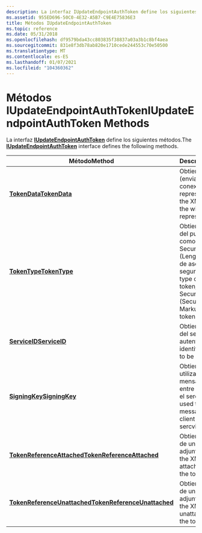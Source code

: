 ```yaml
---
description: La interfaz IUpdateEndpointAuthToken define los siguientes métodos.
ms.assetid: 955ED696-50C0-4E32-A5B7-C9E4E75836E3
title: Métodos IUpdateEndpointAuthToken
ms.topic: reference
ms.date: 05/31/2018
ms.openlocfilehash: df9579bda43cc803835f38837a03a3b1c8bf4aea
ms.sourcegitcommit: 831e8f3db78ab820e1710cede244553c70e50500
ms.translationtype: MT
ms.contentlocale: es-ES
ms.lasthandoff: 01/07/2021
ms.locfileid: "104360362"
---
```

# <a name="iupdateendpointauthtoken-methods"></a><span data-ttu-id="77833-103">Métodos IUpdateEndpointAuthToken</span><span class="sxs-lookup"><span data-stu-id="77833-103">IUpdateEndpointAuthToken Methods</span></span>

<span data-ttu-id="77833-104">La interfaz [**IUpdateEndpointAuthToken**](iupdateendpointauthtoken.md) define los siguientes métodos.</span><span class="sxs-lookup"><span data-stu-id="77833-104">The [**IUpdateEndpointAuthToken**](iupdateendpointauthtoken.md) interface defines the following methods.</span></span>



| <span data-ttu-id="77833-105">Método</span><span class="sxs-lookup"><span data-stu-id="77833-105">Method</span></span>                                                                                | <span data-ttu-id="77833-106">Descripción</span><span class="sxs-lookup"><span data-stu-id="77833-106">Description</span></span>                                                                                                     |
|---------------------------------------------------------------------------------------|-----------------------------------------------------------------------------------------------------------------|
| [<span data-ttu-id="77833-107">**TokenData**</span><span class="sxs-lookup"><span data-stu-id="77833-107">**TokenData**</span></span>](iupdateendpointauthtoken-tokendata.md)                               | <span data-ttu-id="77833-108">Obtiene los datos XML (enviados a través de la conexión) que representa el token.</span><span class="sxs-lookup"><span data-stu-id="77833-108">Gets the XML data (sent over the wire) that represents the token.</span></span>                                               |
| [<span data-ttu-id="77833-109">**TokenType**</span><span class="sxs-lookup"><span data-stu-id="77833-109">**TokenType**</span></span>](iupdateendpointauthtoken-tokentype.md)                               | <span data-ttu-id="77833-110">Obtiene el tipo del token del punto de conexión, como un token WS-Security SAML (Lenguaje de marcado de aserción de seguridad) 1,1.</span><span class="sxs-lookup"><span data-stu-id="77833-110">Gets the type of the endpoint token, such as a WS-Security SAML (Security Assertion Markup Language) 1.1 token.</span></span> |
| [<span data-ttu-id="77833-111">**ServiceID**</span><span class="sxs-lookup"><span data-stu-id="77833-111">**ServiceID**</span></span>](iupdateendpointauthtoken-serviceid.md)                               | <span data-ttu-id="77833-112">Obtiene el identificador del servicio que se va a autenticar.</span><span class="sxs-lookup"><span data-stu-id="77833-112">Gets the identifier of the service to be authenticated.</span></span>                                                         |
| [<span data-ttu-id="77833-113">**SigningKey**</span><span class="sxs-lookup"><span data-stu-id="77833-113">**SigningKey**</span></span>](iupdateendpointauthtoken-signingkey.md)                             | <span data-ttu-id="77833-114">Obtiene la clave utilizada para firmar los mensajes salientes entre el equipo cliente y el sercvice.</span><span class="sxs-lookup"><span data-stu-id="77833-114">Gets the key used to sign outgoing messages between the client computer and the sercvice.</span></span>                       |
| [<span data-ttu-id="77833-115">**TokenReferenceAttached**</span><span class="sxs-lookup"><span data-stu-id="77833-115">**TokenReferenceAttached**</span></span>](iupdateendpointauthtoken-tokenreferenceattached.md)     | <span data-ttu-id="77833-116">Obtiene el formato XML de una referencia adjunta al token.</span><span class="sxs-lookup"><span data-stu-id="77833-116">Gets the XML format of an attached reference to the token.</span></span>                                                      |
| [<span data-ttu-id="77833-117">**TokenReferenceUnattached**</span><span class="sxs-lookup"><span data-stu-id="77833-117">**TokenReferenceUnattached**</span></span>](iupdateendpointauthtoken-tokenreferenceunattached.md) | <span data-ttu-id="77833-118">Obtiene el formato XML de una referencia no adjunta al token.</span><span class="sxs-lookup"><span data-stu-id="77833-118">Gets the XML format of an unattached reference to the token.</span></span>                                                    |



 

 

 



